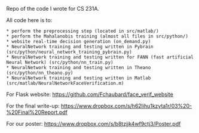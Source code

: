 Repo of the code I wrote for CS 231A. 

All code here is to:

	* perform the preprocessing step (located in src/matlab/)
	* perform the Mahalanobis training (almost all files in src/python/)
	* website real-time decision generation (on_demand.py)
	* NeuralNetwork training and testing written in Pybrain (src/python/neural_network_training_pybrain.py)
	* NeuralNetwork training and testing written for FANN (fast artificial Neural Network) (src/python/nn_train.py)
	* NeuralNetwork training and testing written in Theano (src/python/nn_theano.py)
	* NeuralNetwork training and testing written in Matlab (src/matlab/NeuralNetworkFaceVerification.m)

For Flask website:
https://github.com/Fchaubard/face_verif_website

For the final write-up:
https://www.dropbox.com/s/h62lihu1kzyta1r/03%20-%20Final%20Report.pdf

For our poster:
https://www.dropbox.com/s/b8tzjjk4wf9ctj3/Poster.pdf
